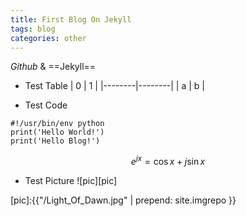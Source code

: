 ```yaml
---
title: First Blog On Jekyll
tags: blog
categories: other
---
```



*Github* & ==Jekyll==

- Test Table
|   0    |   1    |
|--------|--------|
|   a    |   b    |

- Test Code
```
#!/usr/bin/env python
print('Hello World!')
print('Hello Blog!')
```

$$
e^{jx}=\cos x+j\sin x
$$


- Test Picture
![pic][pic]


[pic]:{{"/Light_Of_Dawn.jpg" | prepend: site.imgrepo }}


